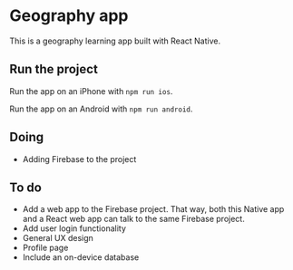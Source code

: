 # Geography app

This is a geography learning app built with React Native.

## Run the project

Run the app on an iPhone with `npm run ios`.

Run the app on an Android with `npm run android`.

## Doing

-   Adding Firebase to the project

## To do

-   Add a web app to the Firebase project. That way, both this Native app and a React web app can talk to the same Firebase project.
-   Add user login functionality
-   General UX design
-   Profile page
-   Include an on-device database
